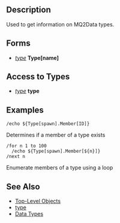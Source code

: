 ## Description

Used to get information on MQ2Data types.

## Forms

-   *[type](../data-types/datatype-type.md)* **Type\[**name**\]**

## Access to Types

-   *[type](../data-types/datatype-type.md)* **type**

## Examples

`/echo ${Type[spawn].Member[ID]}`

Determines if a member of a type exists

`/for n 1 to 100`  
`  /echo ${Type[spawn].Member[${n}]}`  
`/next n`

Enumerate members of a type using a loop

## See Also

-   [Top-Level Objects](top-level-objects.md)
-   [type](../data-types/datatype-type.md)
-   [Data Types](../data-types/data-types.md)


